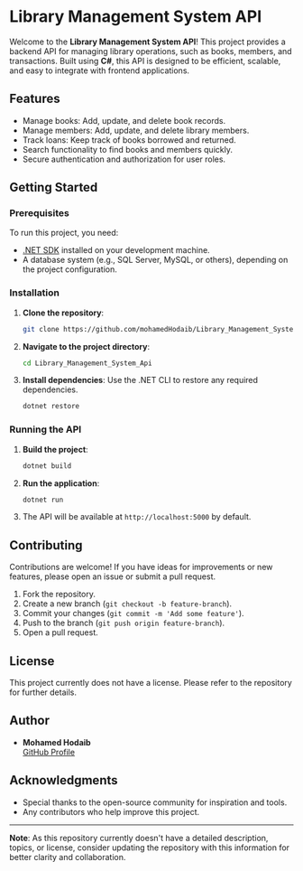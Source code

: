 # Library Management System API

Welcome to the **Library Management System API**! This project provides a backend API for managing library operations, such as books, members, and transactions. Built using **C#**, this API is designed to be efficient, scalable, and easy to integrate with frontend applications.

## Features

- Manage books: Add, update, and delete book records.
- Manage members: Add, update, and delete library members.
- Track loans: Keep track of books borrowed and returned.
- Search functionality to find books and members quickly.
- Secure authentication and authorization for user roles.

## Getting Started

### Prerequisites

To run this project, you need:

- [.NET SDK](https://dotnet.microsoft.com/) installed on your development machine.
- A database system (e.g., SQL Server, MySQL, or others), depending on the project configuration.

### Installation

1. **Clone the repository**:
   ```bash
   git clone https://github.com/mohamedHodaib/Library_Management_System_Api.git
   ```
2. **Navigate to the project directory**:
   ```bash
   cd Library_Management_System_Api
   ```
3. **Install dependencies**:
   Use the .NET CLI to restore any required dependencies.
   ```bash
   dotnet restore
   ```

### Running the API

1. **Build the project**:
   ```bash
   dotnet build
   ```
2. **Run the application**:
   ```bash
   dotnet run
   ```
3. The API will be available at `http://localhost:5000` by default.

## Contributing

Contributions are welcome! If you have ideas for improvements or new features, please open an issue or submit a pull request.

1. Fork the repository.
2. Create a new branch (`git checkout -b feature-branch`).
3. Commit your changes (`git commit -m 'Add some feature'`).
4. Push to the branch (`git push origin feature-branch`).
5. Open a pull request.

## License

This project currently does not have a license. Please refer to the repository for further details.

## Author

- **Mohamed Hodaib**  
  [GitHub Profile](https://github.com/mohamedHodaib)

## Acknowledgments

- Special thanks to the open-source community for inspiration and tools.
- Any contributors who help improve this project.

---

**Note**: As this repository currently doesn't have a detailed description, topics, or license, consider updating the repository with this information for better clarity and collaboration.
